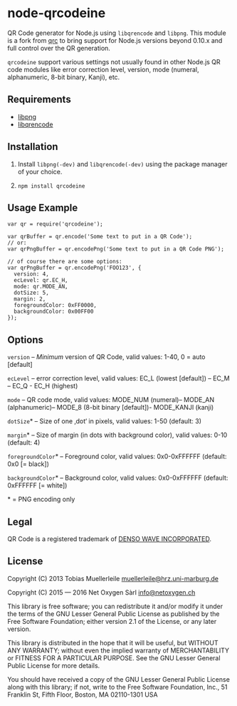 node-qrcodeine
==============
QR Code generator for Node.js using `libqrencode` and `libpng`. This module is
a fork from [qrc](https://www.npmjs.com/package/qrc) to bring support for
Node.js versions beyond 0.10.x and full control over the QR generation.

`qrcodeine` support various settings not usually found in other Node.js QR code
modules like error correction level, version, mode (numeral, alphanumeric,
8-bit binary, Kanji), etc.

Requirements
------------
- [libpng](http://www.libpng.org/pub/png/libpng.html)
- [libqrencode](http://fukuchi.org/works/qrencode/)

Installation
------------
1) Install `libpng(-dev)` and `libqrencode(-dev)` using the package manager of
your choice.

2) `npm install qrcodeine`

Usage Example
-------------

    var qr = require('qrcodeine');

    var qrBuffer = qr.encode('Some text to put in a QR Code');
    // or:
    var qrPngBuffer = qr.encodePng('Some text to put in a QR Code PNG');

    // of course there are some options:
    var qrPngBuffer = qr.encodePng('FOO123', {
      version: 4,
      ecLevel: qr.EC_H,
      mode: qr.MODE_AN,
      dotSize: 5,
      margin: 2,
      foregroundColor: 0xFF0000,
      backgroundColor: 0x00FF00
    });

Options
-------
`version` – *Minimum* version of QR Code, valid values: 1-40, 0 = auto
[default]

`ecLevel` – error correction level, valid values: EC_L (lowest [default]) –
EC_M – EC_Q - EC_H (highest)

`mode` – QR code mode, valid values: MODE_NUM (numeral)– MODE_AN (alphanumeric)–
MODE_8 (8-bit binary [default])- MODE_KANJI (kanji)

`dotSize`* – Size of one ‚dot‘ in pixels, valid values: 1-50
(default: 3)

`margin`* – Size of margin (in dots with background color),
valid values: 0-10 (default: 4)

`foregroundColor`* – Foreground color, valid values:
0x0-0xFFFFFF (default: 0x0 [= black])

`backgroundColor`* – Background color, valid values: 0x0-0xFFFFFF (default:
0xFFFFFF [= white])

\* = PNG encoding only

Legal
-----
QR Code is a registered trademark of
[DENSO WAVE INCORPORATED](http://www.denso-wave.com/en/).

License
-------
Copyright (C) 2013 Tobias Muellerleile <muellerleile@hrz.uni-marburg.de>

Copyright (C) 2015 — 2016 Net Oxygen Sàrl <info@netoxygen.ch>

This library is free software; you can redistribute it and/or modify it under
the terms of the GNU Lesser General Public License as published by the Free
Software Foundation; either version 2.1 of the License, or any later version.

This library is distributed in the hope that it will be useful, but WITHOUT ANY
WARRANTY; without even the implied warranty of MERCHANTABILITY or FITNESS FOR A
PARTICULAR PURPOSE. See the GNU Lesser General Public License for more details.

You should have received a copy of the GNU Lesser General Public License along
with this library; if not, write to the Free Software Foundation, Inc., 51
Franklin St, Fifth Floor, Boston, MA 02110-1301 USA
